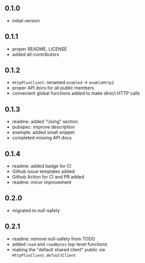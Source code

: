 ## 0.1.0

- initial version

## 0.1.1

- proper README, LICENSE
- added all-contributors

## 0.1.2

- `HttpPlusClient`: renamed `enabled` -> `enableHttp2`
- proper API docs for all public members
- convenient global functions added to make direct HTTP calls

## 0.1.3

- readme: added "Using" section
- pubspec: improve description
- example: added small snippet
- completed missing API docs

## 0.1.4

- readme: added badge for CI
- Github issue templates added
- Github Action for CI and PR added
- readme: minor improvement

## 0.2.0

- migrated to null-safety

## 0.2.1

- readme: remove null-safety from TODO
- added `read` and `readBytes` top-level functions
- making the "default shared client" public via `HttpPlusClient.defaultClient`
